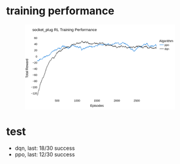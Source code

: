 # training performance

<p align="center">
<img src="https://github.com/suneric/indoor_service/blob/main/ids_learning/scripts/task_plug/data/socket_plug_training_performance.png" width=80% height=80%>
</p>

# test
- dqn, last: 18/30 success
- ppo, last: 12/30 success
